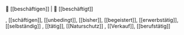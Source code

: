 🏢 [[beschäftigen]] | 🏢 [[beschäftigt]]


, [[schäftigen]], [[unbedingt]], [[bisher]], [[begeistert]], [[erwerbstätig]], [[selbständig]]
, [[tätig]], [[Naturschutz]]
, [[Verkauf]], [[berufstätig]]